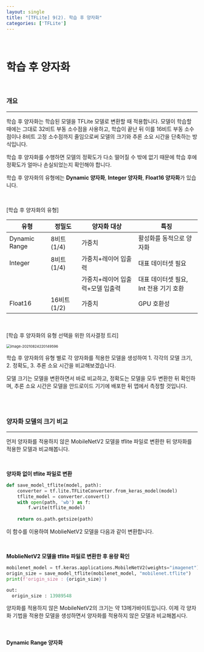 ```yaml
---
layout: single
title: "[TFLite] 9(2). 학습 후 양자화"
categories: ['TFLite']
---
```


<br>

# 학습 후 양자화

<br>

### 개요

---

학습 후 양자화는 학습된 모델을 TFLite 모델로 변환할 때 적용합니다. 모델이 학습할 때에는 그대로 32비트 부동 소수점을 사용하고, 학습이 끝난 뒤 이를 16비트 부동 소수점이나 8비트 고정 소수점까지 줄임으로써 모델의 크기와 추론 소요 시간을 단축하는 방식입니다. 

학습 후 양자화를 수행하면 모델의 정확도가 다소 떨어질 수 밖에 없기 때문에 학습 후에 정확도가 얼마나 손실되었는지 확인해야 합니다. 

학습 후 양자화의 유형에는 **Dynamic 양자화**, **Integer 양자화**, **Float16 양자화**가 있습니다. 

<br>

[학습 후 양자화의 유형]

| 유형          | 정밀도      | 양자화 대상                      | 특징                                   |
| ------------- | ----------- | -------------------------------- | -------------------------------------- |
| Dynamic Range | 8비트(1/4)  | 가중치                           | 활성화를 동적으로 양자화               |
| Integer       | 8비트(1/4)  | 가중치+레이어 입출력             | 대표 데이터셋 필요                     |
|               |             | 가중치+레이어 입출력+모델 입출력 | 대표 데이터셋 필요, Int 전용 기기 호환 |
| Float16       | 16비트(1/2) | 가중치                           | GPU 호환성                             |

<br>

[학습 후 양자화의 유형 선택을 위한 의사결정 트리]

<img src="https://user-images.githubusercontent.com/70505378/133089062-739d3275-8645-4cb5-9149-1fb0379ce90a.png" alt="image-20210824220149596" style="zoom:67%;" />

<br>

학습 후 양자화의 유형 별로 각 양자화를 적용한 모델을 생성하여 1. 각각의 모델 크기, 2. 정확도, 3. 추론 소요 시간을 비교해보겠습니다. 

모델 크기는 모델을 변환하면서 바로 비교하고, 정확도는 모델을 모두 변환한 뒤 확인하며, 추론 소요 시간은 모델을 안드로이드 기기에 배포한 뒤 앱에서 측정할 것입니다. 

<br>

<br>

### 양자화 모델의 크기 비교

---

먼저 양자화를 적용하지 않은 MobileNetV2 모델을 tflite 파일로 변환한 뒤 양자화를 적용한 모델과 비교해봅니다. 

<br>

**양자화 없이 tflite 파일로 변환**

```python
def save_model_tflite(model, path):
    converter = tf.lite.TFLiteConverter.from_keras_model(model)
    tflite_model = converter.convert()
    with open(path, 'wb') as f:
        f.write(tflite_model)
        
    return os.path.getsize(path)
```

이 함수를 이용하여 MoblieNetV2 모델을 다음과 같이 변환합니다. 

<br>

**MoblieNetV2 모델을 tflite 파일로 변환한 후 용량 확인**

```python
mobilenet_model = tf.keras.applications.MobileNetV2(weights="imagenet")
origin_size = save_model_tflite(mobilenet_model, "mobilenet.tflite")
print(f'origin_size : {origin_size}')

out:
  origin_size : 13989548
```

양자화를 적용하지 않은 MobileNetV2의 크기는 약 13메가바이트입니다. 이제 각 양자화 기법을 적용한 모델을 생성하면서 양자화를 적용하지 않은 모델과 비교해봅시다. 

<br>

#### Dynamic Range 양자화

